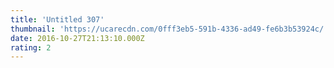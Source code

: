 ```yaml
---
title: 'Untitled 307'
thumbnail: 'https://ucarecdn.com/0fff3eb5-591b-4336-ad49-fe6b3b53924c/'
date: 2016-10-27T21:13:10.000Z
rating: 2
---
```

